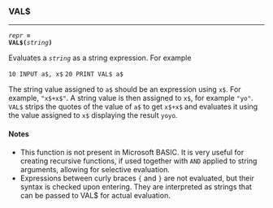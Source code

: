 ### VAL$
***
<code><var>repr</var> <b>= VAL$(</b><var>string</var><b>)</b></code>

Evaluates a <code><var>string</var></code> as a string expression. For example

`10 INPUT a$, x$`
`20 PRINT VAL$ a$`

The string value assigned to `a$` should be an expression using `x$`. For example, 
`"x$+x$"`. A string value is then assigned to `x$`, for example `"yo"`. `VAL$` strips 
the quotes of the value of `a$` to get `x$+x$` and evaluates it using the value 
assigned to `x$` displaying the result `yoyo`.

#### Notes
* This function is not present in Microsoft BASIC. It is very useful for 
  creating recursive functions, if used together with `AND` applied to string 
  arguments, allowing for selective evaluation.
* Expressions between curly braces `{` and `}` are not evaluated, but their syntax 
  is checked upon entering. They are interpreted as strings that can be passed 
  to VAL$ for actual evaluation.
